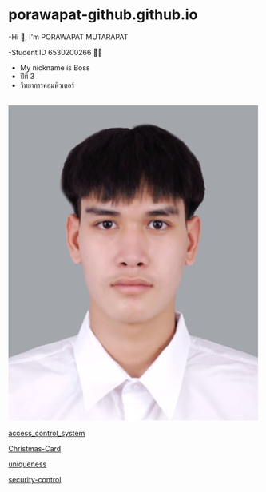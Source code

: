 # porawapat-github.github.io

-Hi 👋, I'm PORAWAPAT MUTARAPAT

-Student ID 6530200266 🧑‍🎓

  - My nickname is Boss 
  - ปีที่ 3
  - วิทยาการคอมพิวเตอร์

<br>![picture](/Img/ME.jpg)<br>

[access_control_system](access-control-system.md)<br>

[Christmas-Card](Christmas-Card.md)<br>

[uniqueness](uniqueness.md)<br>

[security-control](security-control.md)
